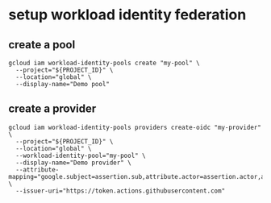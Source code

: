 # setup workload identity federation

## create a pool

```
gcloud iam workload-identity-pools create "my-pool" \
  --project="${PROJECT_ID}" \
  --location="global" \
  --display-name="Demo pool"
```

## create a provider

```
gcloud iam workload-identity-pools providers create-oidc "my-provider" \
  --project="${PROJECT_ID}" \
  --location="global" \
  --workload-identity-pool="my-pool" \
  --display-name="Demo provider" \
  --attribute-mapping="google.subject=assertion.sub,attribute.actor=assertion.actor,attribute.aud=assertion.aud" \
  --issuer-uri="https://token.actions.githubusercontent.com"
```